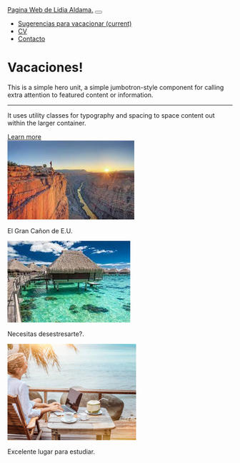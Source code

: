 <html>
<head>
<title>Página personal de Lidia Aldama</title>
<!-- CSS -->
<link rel="stylesheet" href="https://cdn.jsdelivr.net/npm/bootstrap@4.5.3/dist/css/bootstrap.min.css" integrity="sha384-TX8t27EcRE3e/ihU7zmQxVncDAy5uIKz4rEkgIXeMed4M0jlfIDPvg6uqKI2xXr2" crossorigin="anonymous">
<!-- jQuery and JS bundle w/ Popper.js -->
<script src="https://code.jquery.com/jquery-3.5.1.slim.min.js" integrity="sha384-DfXdz2htPH0lsSSs5nCTpuj/zy4C+OGpamoFVy38MVBnE+IbbVYUew+OrCXaRkfj" crossorigin="anonymous"></script>
<script src="https://cdn.jsdelivr.net/npm/bootstrap@4.5.3/dist/js/bootstrap.bundle.min.js" integrity="sha384-ho+j7jyWK8fNQe+A12Hb8AhRq26LrZ/JpcUGGOn+Y7RsweNrtN/tE3MoK7ZeZDyx" crossorigin="anonymous"></script>
</head>
<body>
<nav class="navbar navbar-expand-lg navbar-light bg-light">
  <a class="navbar-brand" href="#">Pagina Web de Lidia Aldama.</a>
  <button class="navbar-toggler" type="button" data-toggle="collapse" data-target="#navbarNav" aria-controls="navbarNav" aria-expanded="false" aria-label="Toggle navigation">
    <span class="navbar-toggler-icon"></span>
  </button>
  <div class="collapse navbar-collapse" id="navbarNav">
    <ul class="navbar-nav">
      <li class="nav-item active">
        <a class="nav-link" href="#">Sugerencias para vacacionar <span class="sr-only">(current)</span></a>
      </li>
      <li class="nav-item">
        <a class="nav-link" href="#">CV</a>
      </li>
      <li class="nav-item">
        <a class="nav-link" href="#">Contacto</a>
      </li>
    </ul>
  </div>
</nav>

<div class="jumbotron">
  <h1 class="display-4">Vacaciones!</h1>
  <p class="lead">This is a simple hero unit, a simple jumbotron-style component for calling extra attention to featured content or information.</p>
  <hr class="my-4">
  <p>It uses utility classes for typography and spacing to space content out within the larger container.</p>
  <a class="btn btn-primary btn-lg" href="#" role="button">Learn more</a>
</div>

<div class="card" style="width: 18rem;">
  <img src="img/canon.jpg" class="card-img-top" alt="...">
  <div class="card-body">
    <p class="card-text">El Gran Cañon de E.U.</p>
  </div>
</div>

<div class="card" style="width: 18rem;">
  <img src="img/paraiso1.jpg" class="card-img-top" alt="...">
  <div class="card-body">
    <p class="card-text"> Necesitas desestresarte?.</p>
  </div>
</div>

<div class="card" style="width: 18rem;">
  <img src="img/estudiando.jpg" class="card-img-top" alt="...">
  <div class="card-body">
    <p class="card-text">Excelente lugar para estudiar.</p>
  </div>
</div>


</body>
</html>
